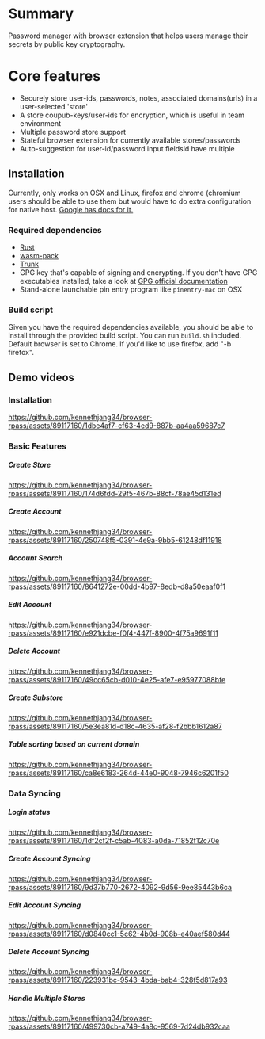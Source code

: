 # Summary

Password manager with browser extension that helps users manage their secrets by public key cryptography.

# Core features

- Securely store user-ids, passwords, notes, associated domains(urls) in a user-selected 'store'
- A store coupub-keys/user-ids for encryption, which is useful in team environment
- Multiple password store support
- Stateful browser extension for currently available stores/passwords
- Auto-suggestion for user-id/password input fieldsld have multiple 

## Installation

Currently, only works on OSX and Linux, firefox and chrome (chromium users should be able to use them but would have to do extra configuration for native host. [Google has docs for it.](https://developer.chrome.com/docs/extensions/develop/concepts/native-messaging)

### Required dependencies

- [Rust](https://www.rust-lang.org/tools/install)
- [wasm-pack](https://github.com/rustwasm/wasm-pack)
- [Trunk](https://trunkrs.dev/)
- GPG key that's capable of signing and encrypting. If you don't have GPG executables installed, take a look at [GPG official documentation](https://gnupg.org/documentation/index.html)
- Stand-alone launchable pin entry program like `pinentry-mac` on OSX

### Build script

Given you have the required dependencies available, you should be able to install through the provided build script. You can run `build.sh` included.
Default browser is set to Chrome. If you'd like to use firefox, add "-b firefox".


## Demo videos

### Installation
https://github.com/kennethjang34/browser-rpass/assets/89117160/1dbe4af7-cf63-4ed9-887b-aa4aa59687c7

### Basic Features

##### Create Store
https://github.com/kennethjang34/browser-rpass/assets/89117160/174d6fdd-29f5-467b-88cf-78ae45d131ed
##### Create Account
https://github.com/kennethjang34/browser-rpass/assets/89117160/250748f5-0391-4e9a-9bb5-61248df11918
##### Account Search
https://github.com/kennethjang34/browser-rpass/assets/89117160/8641272e-00dd-4b97-8edb-d8a50eaaf0f1
##### Edit Account
https://github.com/kennethjang34/browser-rpass/assets/89117160/e921dcbe-f0f4-447f-8900-4f75a9691f11
##### Delete Account
https://github.com/kennethjang34/browser-rpass/assets/89117160/49cc65cb-d010-4e25-afe7-e95977088bfe
##### Create Substore
https://github.com/kennethjang34/browser-rpass/assets/89117160/5e3ea81d-d18c-4635-af28-f2bbb1612a87
##### Table sorting based on current domain
https://github.com/kennethjang34/browser-rpass/assets/89117160/ca8e6183-264d-44e0-9048-7946c6201f50

### Data Syncing

##### Login status
https://github.com/kennethjang34/browser-rpass/assets/89117160/1df2cf2f-c5ab-4083-a0da-71852f12c70e
##### Create Account Syncing
https://github.com/kennethjang34/browser-rpass/assets/89117160/9d37b770-2672-4092-9d56-9ee85443b6ca
##### Edit Account Syncing
https://github.com/kennethjang34/browser-rpass/assets/89117160/d0840cc1-5c62-4b0d-908b-e40aef580d44
##### Delete Account Syncing
https://github.com/kennethjang34/browser-rpass/assets/89117160/223931bc-9543-4bda-bab4-328f5d817a93
##### Handle Multiple Stores
https://github.com/kennethjang34/browser-rpass/assets/89117160/499730cb-a749-4a8c-9569-7d24db932caa
